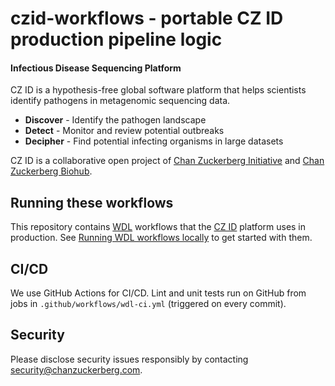 # czid-workflows - portable CZ ID production pipeline logic

#### Infectious Disease Sequencing Platform
CZ ID is a hypothesis-free global software platform that helps scientists identify pathogens in metagenomic sequencing
data.

- **Discover** - Identify the pathogen landscape
- **Detect** - Monitor and review potential outbreaks
- **Decipher** - Find potential infecting organisms in large datasets

CZ ID is a collaborative open project of [Chan Zuckerberg Initiative](https://www.chanzuckerberg.com/) and
[Chan Zuckerberg Biohub](https://czbiohub.org).

## Running these workflows
This repository contains [WDL](https://openwdl.org/) workflows that the [CZ ID](https://czid.org) platform uses in
production. See [Running WDL workflows locally](https://github.com/chanzuckerberg/czid-workflows/wiki/Running-WDL-workflows-locally)
to get started with them.

## CI/CD

We use GitHub Actions for CI/CD. Lint and unit tests run on GitHub from jobs in `.github/workflows/wdl-ci.yml`
(triggered on every commit).

## Security

Please disclose security issues responsibly by contacting security@chanzuckerberg.com.
